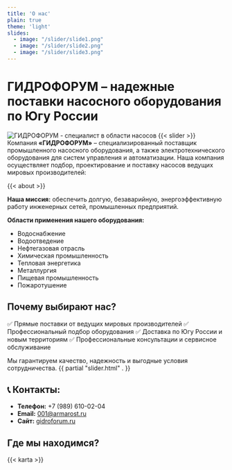 ```yaml
---
title: 'О нас'
plain: true
theme: 'light'
slides:
  - image: "/slider/slide1.png"
  - image: "/slider/slide2.png"
  - image: "/slider/slide3.png"
---
```

# ГИДРОФОРУМ – надежные поставки насосного оборудования по Югу России
![ГИДРОФОРУМ - специалист в области насосов](/images/logo_site.png)
{{< slider >}}
Компания **«ГИДРОФОРУМ»** – специализированный поставщик промышленного насосного оборудования, а также электротехнического оборудования для систем управления и автоматизации. Наша компания осуществляет подбор, проектирование и поставку насосов ведущих мировых производителей:

{{< about >}}

**Наша миссия:** обеспечить долгую, безаварийную, энергоэффективную работу инженерных сетей, промышленных предприятий.

**Области применения нашего оборудования:**
- Водоснабжение
- Водоотведение
- Нефтегазовая отрасль
- Химическая промышленность
- Тепловая энергетика
- Металлургия
- Пищевая промышленность
- Пожаротушение

## Почему выбирают нас?

✅ Прямые поставки от ведущих мировых производителей
✅ Профессиональный подбор оборудования
✅ Доставка по Югу России и новым территориям
✅ Профессиональные консультации и сервисное обслуживание

Мы гарантируем качество, надежность и выгодные условия сотрудничества.
{{ partial "slider.html" . }}
## 📞 Контакты:
- **Телефон:** +7 (989) 610-02-04
- **Email:** 001@armarost.ru
- **Сайт:** [gidroforum.ru](https://gidroforum.ru)

## Где мы находимся?
{{< karta >}}
